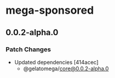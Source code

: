 # mega-sponsored

## 0.0.2-alpha.0

### Patch Changes

- Updated dependencies [414acec]
  - @gelatomega/core@0.0.2-alpha.0
